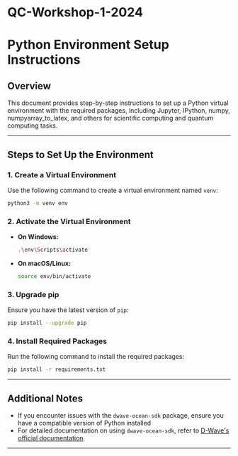 # QC-Workshop-1-2024

# Python Environment Setup Instructions

## Overview
This document provides step-by-step instructions to set up a Python virtual environment with the required packages, including Jupyter, IPython, numpy, numpyarray_to_latex, and others for scientific computing and quantum computing tasks.

---

## Steps to Set Up the Environment

### 1. Create a Virtual Environment
Use the following command to create a virtual environment named `venv`:

```bash
python3 -m venv env
```

### 2. Activate the Virtual Environment

- **On Windows:**
  ```bash
  .\env\Scripts\activate
  ```

- **On macOS/Linux:**
  ```bash
  source env/bin/activate
  ```

### 3. Upgrade pip
Ensure you have the latest version of `pip`:

```bash
pip install --upgrade pip
```

### 4. Install Required Packages
Run the following command to install the required packages:

```bash
pip install -r requirements.txt
```

---

## Additional Notes

- If you encounter issues with the `dwave-ocean-sdk` package, ensure you have a compatible version of Python installed
- For detailed documentation on using `dwave-ocean-sdk`, refer to [D-Wave's official documentation](https://docs.ocean.dwavesys.com/).


---



